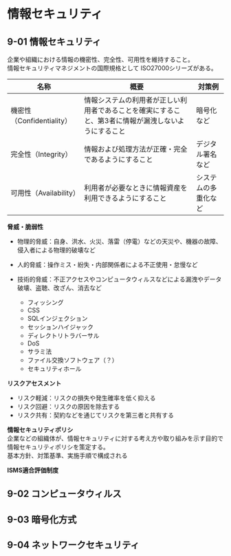 # 情報セキュリティ

## 9-01 情報セキュリティ

企業や組織における情報の機密性、完全性、可用性を維持すること。  
情報セキュリティマネジメントの国際規格として ISO27000シリーズがある。  

| 名称 | 概要 | 対策例 |
| - | - | - |
| 機密性（Confidentiality） | 情報システムの利用者が正しい利用者であることを確実にすること、第3者に情報が漏洩しないようにすること | 暗号化など |
| 完全性（Integrity） | 情報および処理方法が正確・完全であるようにすること | デジタル署名など |
| 可用性（Availability） | 利用者が必要なときに情報資産を利用できるようにすること | システムの多重化など |

**脅威・脆弱性**  

* 物理的脅威：自身、洪水、火災、落雷（停電）などの天災や、機器の故障、侵入者による物理的破壊など

* 人的脅威：操作ミス・紛失・内部関係者による不正使用・怠慢など

* 技術的脅威：不正アクセスやコンピュータウィルスなどによる漏洩やデータ破壊、盗聴、改ざん、消去など
  * フィッシング
  * CSS
  * SQLインジェクション
  * セッションハイジャック
  * ディレクトリトラバーサル
  * DoS
  * サラミ法
  * ファイル交換ソフトウェア（？）
  * セキュリティホール

**リスクアセスメント**  

* リスク軽減：リスクの損失や発生確率を低く抑える
* リスク回避：リスクの原因を除去する
* リスク共有：契約などを通じてリスクを第三者と共有する

**情報セキュリティポリシ**  
企業などの組織体が、情報セキュリティに対する考え方や取り組みを示す目的で情報セキュリティポリシを策定する。  
基本方針、対策基準、実施手順で構成される

**ISMS適合評価制度**  


## 9-02 コンピュータウィルス

## 9-03 暗号化方式

## 9-04 ネットワークセキュリティ